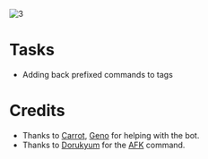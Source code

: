 ![3](https://cdn.discordapp.com/attachments/880387280576061450/911246528851607582/Z.png)

# Tasks
- Adding back prefixed commands to tags


# Credits
- Thanks to [Carrot](https://github.com/Kraots), [Geno](https://github.com/TheGenocides/) for helping with the bot.
- Thanks to [Dorukyum](https://github.com/Dorukyum) for the [AFK](https://github.com/Dorukyum/Pycord-Manager) command.

